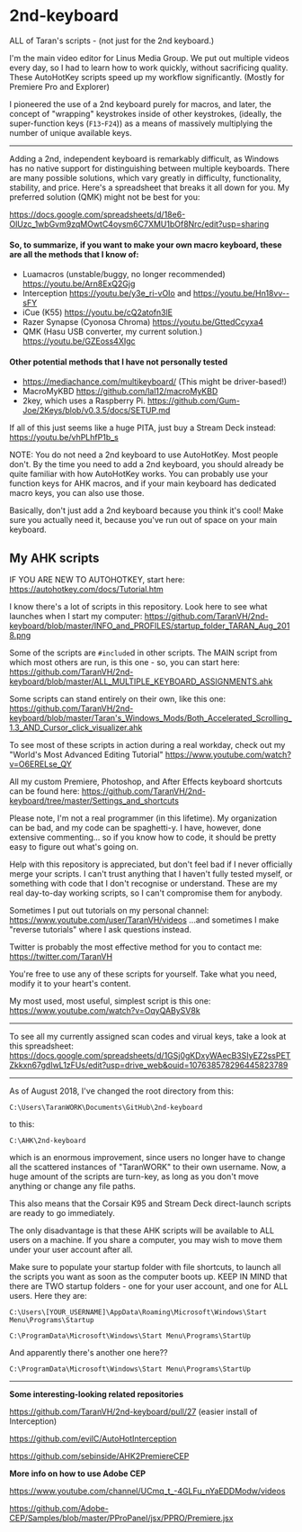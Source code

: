 # 2nd-keyboard
ALL of Taran's scripts - (not just for the 2nd keyboard.)

I'm the main video editor for Linus Media Group. We put out multiple videos every day, so I had to learn how to work quickly, without sacrificing quality.
These AutoHotKey scripts speed up my workflow significantly. (Mostly for Premiere Pro and Explorer)

I pioneered the use of a 2nd keyboard purely for macros, and later, the concept of "wrapping" keystrokes inside of other keystrokes, (ideally, the super-function keys (`F13`-`F24`)) as a means of massively multiplying the number of unique available keys.

------------

Adding a 2nd, independent keyboard is remarkably difficult, as Windows has no native support for distinguishing between multiple keyboards. There are many possible solutions, which vary greatly in difficulty, functionality, stability, and price. Here's a spreadsheet that breaks it all down for you. My preferred solution (QMK) might not be best for you:

https://docs.google.com/spreadsheets/d/18e6-OlUzc_1wbGvm9zqMOwtC4oysm6C7XMU1bOf8Nrc/edit?usp=sharing


#### So, to summarize, if you want to make your own macro keyboard, these are all the methods that I know of:
- Luamacros (unstable/buggy, no longer recommended) https://youtu.be/Arn8ExQ2Gjg
- Interception https://youtu.be/y3e_ri-vOIo and https://youtu.be/Hn18vv--sFY
- iCue (K55) https://youtu.be/cQ2atofn3lE
- Razer Synapse (Cyonosa Chroma) https://youtu.be/GttedCcyxa4
- QMK (Hasu USB converter, my current solution.) https://youtu.be/GZEoss4XIgc


#### Other potential methods that I have not personally tested
- https://mediachance.com/multikeyboard/ (This might be driver-based!)
- MacroMyKBD https://github.com/lal12/macroMyKBD
- 2key, which uses a Raspberry Pi. https://github.com/Gum-Joe/2Keys/blob/v0.3.5/docs/SETUP.md

If all of this just seems like a huge PITA, just buy a Stream Deck instead: https://youtu.be/vhPLhfP1b_s

NOTE: You do not need a 2nd keyboard to use AutoHotKey. Most people don't. By the time you need to add a 2nd keyboard, you should already be quite familiar with how AutoHotKey works. You can probably use your function keys for AHK macros, and if your main keyboard has dedicated macro keys, you can also use those.

Basically, don't just add a 2nd keyboard because you think it's cool! Make sure you actually need it, because you've run out of space on your main keyboard.

## My AHK scripts

IF YOU ARE NEW TO AUTOHOTKEY, start here:
https://autohotkey.com/docs/Tutorial.htm

I know there's a lot of scripts in this repository. Look here to see what launches when I start my computer:
https://github.com/TaranVH/2nd-keyboard/blob/master/INFO_and_PROFILES/startup_folder_TARAN_Aug_2018.png

Some of the scripts are `#include`d in other scripts. The MAIN script from which most others are run, is this one - so, you can start here: https://github.com/TaranVH/2nd-keyboard/blob/master/ALL_MULTIPLE_KEYBOARD_ASSIGNMENTS.ahk

Some scripts can stand entirely on their own, like this one: https://github.com/TaranVH/2nd-keyboard/blob/master/Taran's_Windows_Mods/Both_Accelerated_Scrolling_1.3_AND_Cursor_click_visualizer.ahk

To see most of these scripts in action during a real workday, check out my "World's Most Advanced Editing Tutorial" https://www.youtube.com/watch?v=O6ERELse_QY

All my custom Premiere, Photoshop, and After Effects keyboard shortcuts can be found here: https://github.com/TaranVH/2nd-keyboard/tree/master/Settings_and_shortcuts

Please note, I'm not a real programmer (in this lifetime). My organization can be bad, and my code can be spaghetti-y. I have, however, done extensive commenting... so if you know how to code, it should be pretty easy to figure out what's going on.

Help with this repository is appreciated, but don't feel bad if I never officially merge your scripts. I can't trust anything that I haven't fully tested myself, or something with code that I don't recognise or understand. These are my real day-to-day working scripts, so I can't compromise them for anybody. 

Sometimes I put out tutorials on my personal channel: https://www.youtube.com/user/TaranVH/videos ...and sometimes I make "reverse tutorials" where I ask questions instead.

Twitter is probably the most effective method for you to contact me: https://twitter.com/TaranVH

You're free to use any of these scripts for yourself. Take what you need, modify it to your heart's content.

My most used, most useful, simplest script is this one: https://www.youtube.com/watch?v=OqyQABySV8k

-----

To see all my currently assigned scan codes and virual keys, take a look at this spreadsheet: https://docs.google.com/spreadsheets/d/1GSj0gKDxyWAecB3SIyEZ2ssPETZkkxn67gdIwL1zFUs/edit?usp=drive_web&ouid=107638578296445823789

-----

As of August 2018, I've changed the root directory from this:

`C:\Users\TaranWORK\Documents\GitHub\2nd-keyboard`

to this:

`C:\AHK\2nd-keyboard`

which is an enormous improvement, since users no longer have to change all the scattered instances of "TaranWORK" to their own username. Now, a huge amount of the scripts are turn-key, as long as you don't move anything or change any file paths.

This also means that the Corsair K95 and Stream Deck direct-launch scripts are ready to go immediately.

The only disadvantage is that these AHK scripts will be available to ALL users on a machine. If you share a computer, you may wish to move them under your user account after all.

Make sure to populate your startup folder with file shortcuts, to launch all the scripts you want as soon as the computer boots up. KEEP IN MIND that there are TWO startup folders - one for your user account, and one for ALL users. Here they are:

`C:\Users\[YOUR_USERNAME]\AppData\Roaming\Microsoft\Windows\Start Menu\Programs\Startup`

`C:\ProgramData\Microsoft\Windows\Start Menu\Programs\StartUp`

And apparently there's another one here??

`C:\ProgramData\Microsoft\Windows\Start Menu\Programs\StartUp`

---

**Some interesting-looking related repositories**

https://github.com/TaranVH/2nd-keyboard/pull/27 (easier install of Interception)

https://github.com/evilC/AutoHotInterception

https://github.com/sebinside/AHK2PremiereCEP

**More info on how to use Adobe CEP**

https://www.youtube.com/channel/UCmq_t_-4GLFu_nYaEDDModw/videos

https://github.com/Adobe-CEP/Samples/blob/master/PProPanel/jsx/PPRO/Premiere.jsx


